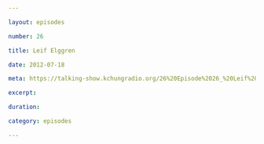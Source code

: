 ```yaml
---

layout: episodes

number: 26

title: Leif Elggren

date: 2012-07-18

meta: https://talking-show.kchungradio.org/26%20Episode%2026_%20Leif%20Elggren.mp3

excerpt: 

duration: 

category: episodes

---
```


